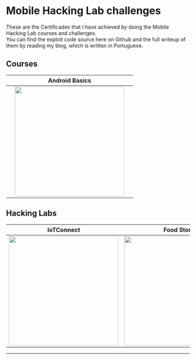 # Mobile Hacking Lab challenges

These are the Certificades that I have achieved by doing the Mobile Hacking Lab courses and challenges.                                                                   
You can find the exploit code source here on Github and the full writeup of them by reading my blog, which is written in Portuguese.

## Courses

|  | Android Basics | |
|--------|--------|-------|
| |<img width="300" src="https://github.com/user-attachments/assets/6b34be03-51f8-4185-b0d9-3817a5f59957"/>|


## Hacking Labs

| IoTConnect | Food Store | Guess Me| Post Board|
|--------|--------|-------|--------|
| <img width="300" src="https://github.com/user-attachments/assets/07aeecda-f326-455c-97b2-5f3d7ec97639"/> |<img width="300" src="https://github.com/user-attachments/assets/405ba73d-0e29-4e26-986b-5b6da6eda7bb"/> | <img width="300" src="https://github.com/user-attachments/assets/27193ada-e7fe-4d24-9d0a-2ee5ab465db8"/> |<img width="300" src="https://github.com/user-attachments/assets/92d42069-a282-4d90-9996-5b33a1d5163c"/>|


---
